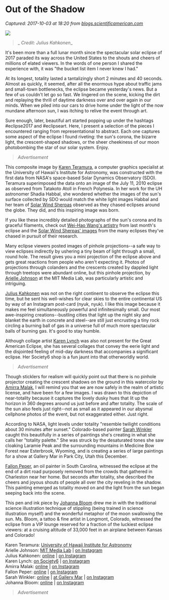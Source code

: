 # Out of the Shadow

_Captured: 2017-10-03 at 18:20 from [blogs.scientificamerican.com](https://blogs.scientificamerican.com/observations/out-of-the-shadow/#)_

![](https://blogs.scientificamerican.com/blogs/cache/file/86A9C7F7-A86A-4122-AE48E505FA21A0DD.jpg?w=590&h=393&E2AAB703-5B36-4A18-BDA52A76CF48F071)

> _ _Credit: Julius Kahkonen__

It's been more than a full lunar month since the spectacular solar eclipse of 2017 paraded its way across the United States to the shouts and cheers of millions of elated viewers. In the words of one person I shared the experience with, it was "the bucket list item I never knew I had."

At its longest, totality lasted a tantalizingly short 2 minutes and 40 seconds. Almost as quickly, it seemed, after all the enormous hype about traffic jams and small-town bottlenecks, the eclipse became yesterday's news. But a few of us couldn't let go so fast. We lingered on the scene, kicking the dirt and replaying the thrill of daytime darkness over and over again in our minds. When we piled into our cars to drive home under the light of the now mundane afternoon sun, I was itching to relive the event through art.

Sure enough, later, beautiful art started popping up under the hashtags #eclipse2017 and #eclipseart. Here, I present a selection of the pieces I encountered ranging from representational to abstract. Each one captures some aspect of the eclipse I found riveting: the sun's corona, the bizarre light, the crescent-shaped shadows, or the sheer cheekiness of our moon photobombing the star of our solar system. Enjoy.

> _Advertisement_

This composite image by [Karen Teramura](http://bit.ly/2hl11F3), a computer graphics specialist at the University of Hawaii's Institute for Astronomy, was constructed with the first data from NASA's space-based Solar Dynamics Observatory (SDO). Teramura superimposed the data onto an image of the July 11, 2010 eclipse as observed from Tatakoto Atoll in French Polynesia. In her work for the UH astronomer Shadia Habbal, she wondered whether the images of the sun's surface collected by SDO would match the white light images Habbal and her team of [Solar Wind Sherpas](http://project.ifa.hawaii.edu/solarwindsherpas/) observed as they chased eclipses around the globe. They did, and this inspiring image was born.

If you like these incredibly detailed photographs of the sun's corona and its graceful filaments, check out [Wei-Hao Wang's artistry](http://bit.ly/2xhiMek) from last month's eclipse and the [Solar Wind Sherpas' images](http://project.ifa.hawaii.edu/solarwindsherpas/) from the many eclipses they've chased in pursuit of their research.

Many eclipse viewers posted images of pinhole projections--a safe way to view eclipses indirectly by ushering a tiny beam of light through a small, round hole. The result gives you a mini projection of the eclipse above and gets great reactions from people who aren't expecting it. Photos of projections through colanders and the crescents created by dappled light through treetops were abundant online, but this pinhole projection, by [Arielle Johnson](http://bit.ly/2xqGQLD) at the MIT Media Lab, was particularly artistic and intriguing.

[Julius Kahkonen](http://bit.ly/2xil0KU) was not on the right continent to observe the eclipse this time, but he sent his well-wishes for clear skies to the entire continental US by way of an Instagram post-card (nyuk, nyuk). I like this image because it makes me feel simultaneously powerful and infinitesimally small. Our most awe-inspiring creations--bustling cities that light up the night sky and blanket the earth in concrete and steel--are still just encrusting a tiny rock circling a burning ball of gas in a universe full of much more spectacular balls of burning gas. It's good to stay humble.

Although collage artist [Karen Lynch](http://bit.ly/2wa3FjI) was also not present for the Great American Eclipse, she has several collages that convey the eerie light and the disjointed feeling of mid-day darkness that accompanies a significant eclipse. Her Society6 shop is a fun jaunt into that otherworldly world.

> _Advertisement_

Though sticklers for realism will quickly point out that there is no pinhole projector creating the crescent shadows on the ground in this watercolor by [Amirra Malak](http://bit.ly/2xUAgyr), I will remind you that we are now safely in the realm of artistic license, and have been for a few images. I was drawn to this depiction of near-totality because it captures the lovely dusky hues that lit up the horizon in 360 degrees around us just before and after totality. The scale of the sun also feels just right--not as small as it appeared in our abysmal cellphone photos of the event, but not exaggerated either. Just right.

According to NASA, light levels under totality "resemble twilight conditions about 30 minutes after sunset." Colorado-based painter [Sarah Winkler](http://bit.ly/SarahWinkler) caught this beautifully in a series of paintings she's creating in what she calls her "totality palette." She was struck by the desaturated tones she saw cloaking Laramie Peak and the surrounding mountains in Medicine Bow Forest near Esterbrook, Wyoming, and is creating a series of large paintings for a show at Gallery Mar in Park City, Utah this December.

[Fallon Peper](http://bit.ly/FallonPeper), an oil painter in South Carolina, witnessed the eclipse at the end of a dirt road purposely removed from the crowds that gathered in Charleston near her home. But seconds after totality, she described the cheers and joyous shouts of people all over the city reveling in the shadow. This painting emerged as totality moved on and the light from the sun began seeping back into the scene.

This pen and ink piece by [Johanna Bloom](http://bit.ly/JohannaBloom) drew me in with the traditional science illustration technique of stippling (being trained in science illustration myself) and the wonderful metaphor of the moon swallowing the sun. Ms. Bloom, a tattoo & fine artist in Longmont, Colorado, witnessed the eclipse from a VIP lounge reserved for a fraction of the luckiest eclipse viewers: at a cruising altitude of 33,000 feet in an airplane between Kansas and Colorado!

Karen Teramura: [University of Hawaii Institute for Astronomy](http://bit.ly/2hl11F3)  
Arielle Johnson: [MIT Media Lab](http://bit.ly/2xqGQLD) | [on Instagram](http://bit.ly/2xhgsVd)  
Julius Kahkonen: [online](http://bit.ly/2xil0KU) | [on Instagram](http://bit.ly/2fmejRc)  
Karen Lynch: [on Society6](http://bit.ly/2wa3FjI) | [on Instagram](http://bit.ly/2xqtU8w)  
Amirra Malak: [online](http://bit.ly/2xUAgyr) | [on Instagram](http://bit.ly/2yt88PS)  
Fallon Peper: [online](http://bit.ly/FallonPeper) | [on Instagram](http://bit.ly/2jQlm6m)  
Sarah Winkler: [online](http://bit.ly/SarahWinkler) | [at Gallery Mar](http://bit.ly/GalleryMar) | [on Instagram](http://bit.ly/2ytdv1G)  
Johanna Bloom: [online](http://bit.ly/JohannaBloom) | [on Instagram](http://bit.ly/2w9kevX)

> _Advertisement_
